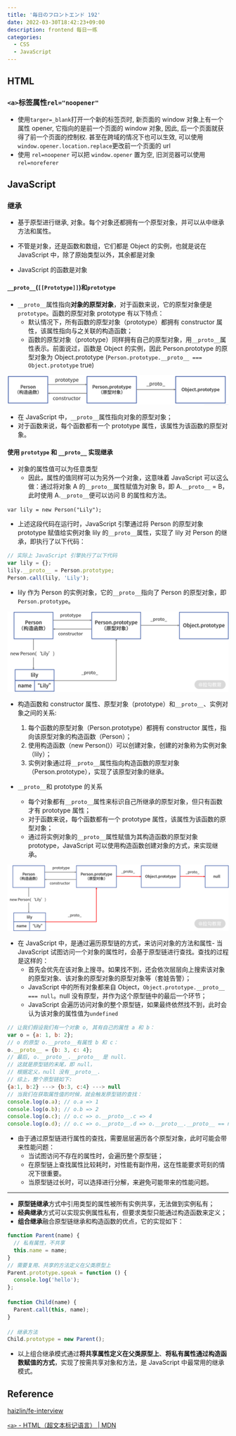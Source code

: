 ```yaml
---
title: '毎日のフロントエンド 192'
date: 2022-03-30T18:42:23+09:00
description: frontend 每日一练
categories:
  - CSS
  - JavaScript
---
```


## HTML

### `<a>`标签属性`rel="noopener"`

- 使用`targer=_blank`打开一个新的标签页时, 新页面的 window 对象上有一个属性 opener, 它指向的是前一个页面的 window 对象, 因此, 后一个页面就获得了前一个页面的控制权. 甚至在跨域的情况下也可以生效, 可以使用 `window.opener.location.replace`更改前一个页面的 url
- 使用 `rel=noopener` 可以把 `window.opener` 置为空, 旧浏览器可以使用 `rel=noreferer`

## JavaScript

### 继承

- 基于原型进行继承, 对象。每个对象还都拥有一个原型对象，并可以从中继承方法和属性。
- 不管是对象，还是函数和数组，它们都是 Object 的实例，也就是说在 JavaScript 中，除了原始类型以外，其余都是对象

- JavaScript 的函数是对象

#### `__proto__`(`[[Prototype]]`)和`prototype`

- `__proto__`属性指向**对象的原型对象**，对于函数来说，它的原型对象便是`prototype`。函数的原型对象 prototype 有以下特点：
  - 默认情况下，所有函数的原型对象（prototype）都拥有 constructor 属性，该属性指向与之关联的构造函数；
  - 函数的原型对象（prototype）同样拥有自己的原型对象，用`__proto__`属性表示。前面说过，函数是 Object 的实例，因此 Person.prototype 的原型对象为 Object.prototype (`Person.prototype.__proto__ === Object.prototype` true)

![`prototype`、`__proto__`和 `constructor` 三个属性的关系](constructor-prototype.png)

- 在 JavaScript 中，`__proto__`属性指向对象的原型对象；
- 对于函数来说，每个函数都有一个 prototype 属性，该属性为该函数的原型对象。

#### 使用 `prototype` 和 `__proto__` 实现继承

- 对象的属性值可以为任意类型
  - 因此，属性的值同样可以为另外一个对象，这意味着 JavaScript 可以这么做：通过将对象 A 的`__proto__`属性赋值为对象 B，即 A.`__proto__` = B，此时使用 A.`__proto__`便可以访问 B 的属性和方法。

`var lily = new Person("Lily");`

- 上述这段代码在运行时，JavaScript 引擎通过将 Person 的原型对象 prototype 赋值给实例对象 lily 的`__proto__`属性，实现了 lily 对 Person 的继承，即执行了以下代码：

```js
// 实际上 JavaScript 引擎执行了以下代码
var lily = {};
lily.__proto__ = Person.prototype;
Person.call(lily, 'Lily');
```

- lily 作为 Person 的实例对象，它的`__proto__`指向了 Person 的原型对象，即 `Person.prototype`。

![关系图](constructor.png)

- 构造函数和 constructor 属性、原型对象（prototype）和`__proto__`、实例对象之间的关系:

  1. 每个函数的原型对象（Person.prototype）都拥有 constructor 属性，指向该原型对象的构造函数（Person）；
  2. 使用构造函数（new Person()）可以创建对象，创建的对象称为实例对象（lily）；
  3. 实例对象通过将`__proto__`属性指向构造函数的原型对象（Person.prototype），实现了该原型对象的继承。

- `__proto__`和 prototype 的关系
  - 每个对象都有`__proto__`属性来标识自己所继承的原型对象，但只有函数才有 prototype 属性；
  - 对于函数来说，每个函数都有一个 prototype 属性，该属性为该函数的原型对象；
  - 通过将实例对象的`__proto__`属性赋值为其构造函数的原型对象 prototype，JavaScript 可以使用构造函数创建对象的方式，来实现继承。

![原型链](prototype-chain.png)

- 在 JavaScript 中，是通过遍历原型链的方式，来访问对象的方法和属性- 当 JavaScript 试图访问一个对象的属性时，会基于原型链进行查找。查找的过程是这样的：
  - 首先会优先在该对象上搜寻。如果找不到，还会依次层层向上搜索该对象的原型对象、该对象的原型对象的原型对象等（套娃告警）；
  - JavaScript 中的所有对象都来自 Object，`Object.prototype.__proto__ === null`。null 没有原型，并作为这个原型链中的最后一个环节；
  - JavaScript 会遍历访问对象的整个原型链，如果最终依然找不到，此时会认为该对象的属性值为`undefined`

```js
// 让我们假设我们有一个对象 o, 其有自己的属性 a 和 b：
var o = {a: 1, b: 2};
// o 的原型 o.__proto__有属性 b 和 c：
o.__proto__ = {b: 3, c: 4};
// 最后, o.__proto__.__proto__ 是 null.
// 这就是原型链的末尾，即 null，
// 根据定义，null 没有__proto__.
// 综上，整个原型链如下:
{a:1, b:2} ---> {b:3, c:4} ---> null
// 当我们在获取属性值的时候，就会触发原型链的查找：
console.log(o.a); // o.a => 1
console.log(o.b); // o.b => 2
console.log(o.c); // o.c => o.__proto__.c => 4
console.log(o.d); // o.c => o.__proto__.d => o.__proto__.__proto__ == null => undefined
```

- 由于通过原型链进行属性的查找，需要层层遍历各个原型对象，此时可能会带来性能问题：
  - 当试图访问不存在的属性时，会遍历整个原型链；
  - 在原型链上查找属性比较耗时，对性能有副作用，这在性能要求苛刻的情况下很重要。
  - 当原型链过长时，可以选择进行分解，来避免可能带来的性能问题。

---

- **原型链继承**方式中引用类型的属性被所有实例共享，无法做到实例私有；
- **经典继承**方式可以实现实例属性私有，但要求类型只能通过构造函数来定义；
- **组合继承**融合原型链继承和构造函数的优点，它的实现如下：

```js
function Parent(name) {
  // 私有属性，不共享
  this.name = name;
}
// 需要复用、共享的方法定义在父类原型上
Parent.prototype.speak = function () {
  console.log('hello');
};

function Child(name) {
  Parent.call(this, name);
}

// 继承方法
Child.prototype = new Parent();
```

- 以上组合继承模式通过**将共享属性定义在父类原型上**、**将私有属性通过构造函数赋值的方式**，实现了按需共享对象和方法，是 JavaScript 中最常用的继承模式。

## Reference

[haizlin/fe-interview](https://github.com/haizlin/fe-interview/blob/master/category/history.md)

[`<a>` - HTML（超文本标记语言） | MDN](https://developer.mozilla.org/zh-CN/docs/Web/HTML/Element/a)
